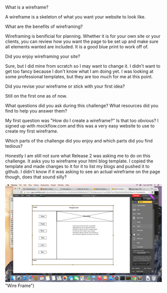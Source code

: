 

What is a wireframe?

A wireframe is a skeleton of what you want your website to look like.

What are the benefits of wireframing?

Wireframing is benificial for planning. Whether it is for your own site or your clients, you can review how you want the page to be set up and make sure all elements wanted are included. It is a good blue print to work off of.

Did you enjoy wireframing your site?

Sure, but I did mine from scratch so I may want to change it. I didn't want to get too fancy because I don't know what I am doing yet. I was looking at some professional templates, but they are too much for me at this point.

Did you revise your wireframe or stick with your first idea?

Still on the first one as of now.

What questions did you ask during this challenge? What resources did you find to help you answer them?

My first question was "How do I create a wireframe?" Is that too obvious? I signed up with mockflow.com and this was a very easy website to use to create my first wireframe. 

Which parts of the challenge did you enjoy and which parts did you find tedious?

Honestly I am still not sure what Release 2 was asking me to do on this challenge. It asks you to wireframe your html blog template. I copied the template and made changes to it for it to list my blogs and pushed it to github. I didn't know if it was asking to see an actual wireframe on the page though, does that sound silly?

![Wire Frame](imgs/wireframe-index.png)"Wire Frame")


